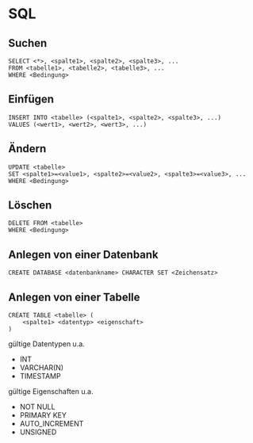 # SQL

## Suchen
```
SELECT <*>, <spalte1>, <spalte2>, <spalte3>, ...
FROM <tabelle1>, <tabelle2>, <tabelle3>, ...
WHERE <Bedingung>
```

## Einfügen
```
INSERT INTO <tabelle> (<spalte1>, <spalte2>, <spalte3>, ...)
VALUES (<wert1>, <wert2>, <wert3>, ...)
```

## Ändern
```
UPDATE <tabelle>
SET <spalte1>=<value1>, <spalte2>=<value2>, <spalte3>=<value3>, ...
WHERE <Bedingung>
```

## Löschen
```
DELETE FROM <tabelle>
WHERE <Bedingung>
```

## Anlegen von einer Datenbank
```
CREATE DATABASE <datenbankname> CHARACTER SET <Zeichensatz>
```

## Anlegen von einer Tabelle 
```
CREATE TABLE <tabelle> (
	<spalte1> <datentyp> <eigenschaft>
)
```
gültige Datentypen u.a.
  * INT
  * VARCHAR(N)
  * TIMESTAMP

gültige Eigenschaften u.a.
  * NOT NULL
  * PRIMARY KEY
  * AUTO_INCREMENT
  * UNSIGNED